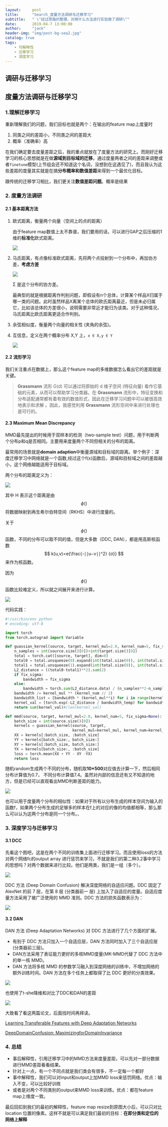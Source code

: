 ```yaml
---
layout:     post
title:      "Search_度量方法调研与迁移学习"
subtitle:   " \"经过思路的整理，对用什么方法进行实验做了调研\""
date:       2019-04-7 13:00:00
author:     "jack"
header-img: "img/post-bg-sea2.jpg"
catalog: true
tags:
    - 可解释性
    - 迁移学习
    - 深度学习
---
```


## 调研与迁移学习

## 度量方法调研与迁移学习

### 1.理解迁移学习

重新理解我们的问题，我们目标也就是两个：在输出的feature map上度量时

1. 同类之间的差距小，不同类之间的差距大
2. 概率（准确率）高

在我们确定要去度量差距之后，我的重点就放在了度量方法的研究上。而刚好迁移学习的核心思想就是在做**源域到目标域的迁移**。通过度量两者之间的差距来调整或者`finetune`模型(上节组会还不知道这个名词，没想到在这遇见了)，而且我认为这些差距的度量其实就是在搞**分布概率和数值差距**来得到一个最优化目标。

跟传统的迁移学习相比，我们更关注**数值差距问题**。概率是结果

### 2. 度量方法调研

#### 2.1 基本距离方法

1. 欧式距离，衡量两个向量（空间上的点的距离）

   由于feature map数值上太不靠谱，我们要用的话，可以进行GAP之后压缩的1维的**标准化**欧式距离。

   ![](https://ws1.sinaimg.cn/large/007bgNxTly1g1t2j2d6yhj317i05omx6.jpg)

2. 马氏距离，有点像标准欧式距离，先将两个点投射到一个分布中，再加协方差，**考虑方差**

   ![](https://ws1.sinaimg.cn/large/007bgNxTly1g1wjqvdvxxj318x03wdfz.jpg)

   Σ 是这个分布的协方差。

   最典型的就是根据距离作判别问题，即假设有n个总体，计算某个样品X归属于哪一类的问题。此时虽然样品X离某个总体的欧氏距离最近，但是未必归属它，比如该总体的方差很小，说明需要非常近才能归为该类。对于这种情况，马氏距离比欧氏距离更适合作判别。

3. 余弦相似度，衡量两个向量的相关性 (夹角的余弦)。

4. 互信息，定义在两个概率分布 X,Y 上，`x ∈ X,y ∈ Y `

   ![](https://ws1.sinaimg.cn/large/007bgNxTly1g1wk1y7q0rj30v603hq33.jpg)

#### 2.2 流形学习

我们关注重点在数据上，那么这个feature map的多维数据怎么看出它的差距就是关键。

> **Grassmann** 流形 G(d) 可以通过将原始的 d 维子空间 (特征向量) 看作它基础的元素，从而可以帮助学习分类器。在 **Grassmann** 流形中，特征变换和分布适配通常都有着有效的数值形式，因此在迁移学习问题中可以被很高效地表示和求解 。因此，我感觉利用 **Grassmann** 流形空间中来进行处理也是可行的。

#### 2.3 Maximum Mean Discrepancy

MMD最先提出的时候用于双样本的检测（two-sample test）问题，用于判断两个分布p和q是否相同。主要用来度量两个不同但相关的分布的距离。

最常用的场景就是**domain adaption**中衡量源域和目标域的距离。举个例子：深度迁移学习中网络就是一个函数,经过这个f(x)函数后，源域和目标域之间的差距越小，这个网络越能适用于目标域。

两个分布的距离定义为：

![](https://ws1.sinaimg.cn/large/007bgNxTly1g1wjvuffwxj317c04vt94.jpg)

其中 H 表示这个距离是由$$ ϕ()  ​$$将数据映射到再生希尔伯特空间（RKHS）中进行度量的。

关于$$ ϕ()  $$函数，不同的分布可以取不同的值，但是大多数（DDC, DAN），都是用高斯核函数 $$ k(u,v)=e{\frac{-∣∣u−v∣∣^2} {σ}} $$ 来作为核函数。

因为$$ ϕ()  $$函数比较难定义，所以就之间展开来进行计算。

![](https://ws1.sinaimg.cn/large/007bgNxTly1g1wl41qqcjj31cb05egmb.jpg)

代码实践：

```python
#!/usr/bin/env python
# encoding: utf-8

import torch
from torch.autograd import Variable

def guassian_kernel(source, target, kernel_mul=2.0, kernel_num=5, fix_sigma=None):
    n_samples = int(source.size()[0])+int(target.size()[0])
    total = torch.cat([source, target], dim=0)
    total0 = total.unsqueeze(0).expand(int(total.size(0)), int(total.size(0)), int(total.size(1)))
    total1 = total.unsqueeze(1).expand(int(total.size(0)), int(total.size(0)), int(total.size(1)))
    L2_distance = ((total0-total1)**2).sum(2)
    if fix_sigma:
        bandwidth = fix_sigma
    else:
        bandwidth = torch.sum(L2_distance.data) / (n_samples**2-n_samples)
    bandwidth /= kernel_mul ** (kernel_num // 2)
    bandwidth_list = [bandwidth * (kernel_mul**i) for i in range(kernel_num)]
    kernel_val = [torch.exp(-L2_distance / bandwidth_temp) for bandwidth_temp in bandwidth_list]
    return sum(kernel_val)#/len(kernel_val)

def mmd(source, target, kernel_mul=2.0, kernel_num=5, fix_sigma=None):
    batch_size = int(source.size()[0])
    kernels = guassian_kernel(source, target,
                              kernel_mul=kernel_mul, kernel_num=kernel_num,                                         fix_sigma=fix_sigma)
    XX = kernels[:batch_size, :batch_size]
    YY = kernels[batch_size:, batch_size:]
    XY = kernels[:batch_size, batch_size:]
    YX = kernels[batch_size:, :batch_size]
    loss = torch.mean(XX + YY - XY -YX)
    return loss
```

随机random生成两个不同的分布，随机取**10\*500**对应值去计算一下，然后相同分布计算值为0.7， 不同分布计算值7.4。虽然对内部的信息还有又不知道的地方，但是已经可以直观看出MMD判断差距的能力。

![](https://ws1.sinaimg.cn/large/007bgNxTly1g1wlb03mzrj317t0zxdk1.jpg)



也可以用于度量两个分布的相似性：如果对于所有以分布生成的样本空间为输入的函数f，如果两个分布生成的足够多的样本在f上的对应的像的均值都相等，那么那么可以认为这两个分布是同一个分布。、

### 3. 深度学习与迁移学习

#### 3.1 DCC

先看这个图吧，这是在两个不同的训练集上面进行迁移学习。而且使用loss的方法对两个网络fc的output array 进行惩罚来学习，不就是我们的第二种3.2事中学习的思想吗？对两个数据来进行比较。他们是两类，我们是一组（多个）。

![](https://ws1.sinaimg.cn/large/007bgNxTly1g1t47ixpllj30ew0fwtap.jpg)

DDC 方法 (Deep Domain Confusion) 解决深度网络的自适应问题。DDC 固定了 AlexNet 的前 7 层，在第 8 层 (分类器前一 层) 上加入了自适应的度量。自适应度量方法采用了被广泛使用的 MMD 准则。DDC 方法的损失函数表示为：

![](https://ws1.sinaimg.cn/large/007bgNxTly1g1wljw5i48j30qm03gglm.jpg)

#### 3.2 DAN

DAN 方法 (Deep Adaptation Networks) 对 DDC 方法进行了几个方面的扩展。

- 有别于 DDC 方法只加入一个自适应层，DAN 方法同时加入了三个自适应层 (分类器前三层)。
- DAN方法采用了表征能力更好的多核MMD度量(MK-MMD代替了 DDC 方法中的单一核 MMD。
- DAN 方法将多核 MMD 的参数学习融入到深度网络的训练中，不增加网络的额外训练时间。DAN 方法在多个任务上都取得了比 DDC 更好的分类效果。 

![](https://ws1.sinaimg.cn/large/007bgNxTly1g1t49eytfuj30j00f5jvt.jpg)

也使用了t-she降维和对比了DDC和DAN的差距

![](https://ws1.sinaimg.cn/large/007bgNxTly1g1t4ajafa1j30z60ajdjh.jpg)

大致看了看这两篇论文，后面找时间再拜读。

[Learning Transferable Features with Deep Adaptation Networks](https://arxiv.org/pdf/1502.02791)

[DeepDomainConfusion: MaximizingforDomainInvariance](https://arxiv.org/pdf/1412.3474.pdf)

### 4. 总结

- 事后解释性，引用迁移学习中的MMD方法来度量差距，可以先对一部分数据进行MMD差距看看结果。
- 针对上一点，有一个不同点就是我们类会有很多，不一定每一个都好
- 事中解释性，我们可以对input和output上加MMD loss来惩罚网络。优点：输入不变，可以比较好训练
- 或者是对两个不同类别的output来MMD loss来训练。优点：都在feature map上维度一致。

最后回扣到我们的最初的解释性，feature map resize到原图大小后，可以只对比location 位置的像素。这样不就是可以满足我们最初的目标：**在即分类和定位的网络上解释**